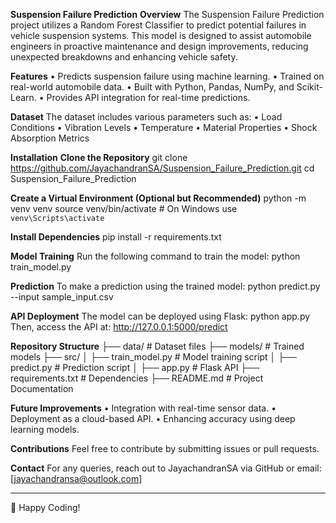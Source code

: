 **Suspension Failure Prediction**
**Overview**
The Suspension Failure Prediction project utilizes a Random Forest Classifier to predict potential failures in vehicle suspension systems. This model is designed to assist automobile engineers in proactive maintenance and design improvements, reducing unexpected breakdowns and enhancing vehicle safety.

**Features**
•	Predicts suspension failure using machine learning.
•	Trained on real-world automobile data.
•	Built with Python, Pandas, NumPy, and Scikit-Learn.
•	Provides API integration for real-time predictions.

**Dataset**
The dataset includes various parameters such as:
•	Load Conditions
•	Vibration Levels
•	Temperature
•	Material Properties
•	Shock Absorption Metrics

**Installation**
**Clone the Repository**
git clone https://github.com/JayachandranSA/Suspension_Failure_Prediction.git
cd Suspension_Failure_Prediction

**Create a Virtual Environment (Optional but Recommended)**
python -m venv venv
source venv/bin/activate  # On Windows use `venv\Scripts\activate`

**Install Dependencies**
pip install -r requirements.txt

**Model Training**
Run the following command to train the model:
python train_model.py

**Prediction**
To make a prediction using the trained model:
python predict.py --input sample_input.csv

**API Deployment**
The model can be deployed using Flask:
python app.py
Then, access the API at: http://127.0.0.1:5000/predict

**Repository Structure**
├── data/                     # Dataset files
├── models/                   # Trained models
├── src/
│   ├── train_model.py        # Model training script
│   ├── predict.py            # Prediction script
│   ├── app.py                # Flask API
├── requirements.txt          # Dependencies
├── README.md                 # Project Documentation

**Future Improvements**
•	Integration with real-time sensor data.
•	Deployment as a cloud-based API.
•	Enhancing accuracy using deep learning models.

**Contributions**
Feel free to contribute by submitting issues or pull requests.

**Contact**
For any queries, reach out to JayachandranSA via GitHub or email:[jayachandransa@outlook.com]
________________________________________
🚀 Happy Coding!

